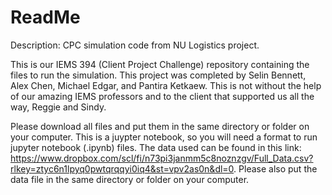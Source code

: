 # ReadMe
Description: CPC simulation code from NU Logistics project. 

This is our IEMS 394 (Client Project Challenge) repository containing the files to run the simulation. This project was completed by Selin Bennett, Alex Chen, Michael Edgar, and Pantira Ketkaew. This is not without the help of our amazing IEMS professors and to the client that supported us all the way, Reggie and Sindy. 

Please download all files and put them in the same directory or folder on your computer. This is a juypter notebook, so you will need a format to run jupyter notebook (.ipynb) files. The data used can be found in this link: https://www.dropbox.com/scl/fi/n73pi3janmm5c8noznzgv/Full_Data.csv?rlkey=ztyc6n1lpyq0pwtqrqqyi0iq4&st=vpv2as0n&dl=0. Please also put the data file in the same directory or folder on your computer. 






